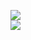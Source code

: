 [![](https://img.shields.io/badge/Made%20With-Github%20Spray-lightgrey.svg?style=for-the-badge&logo=github)](https://github.com/Annihil/github-spray#13436)  
[![](https://i.imgur.com/2DrTn0Z.gif)](https://github.com/Annihil/github-spray)